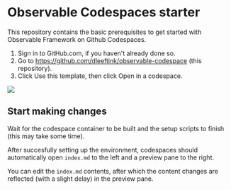 # Observable Codespaces starter

This repository contains the basic prerequisites to get started with Observable Framework on Github Codespaces.

1. Sign in to GitHub.com, if you haven't already done so.
2. Go to https://github.com/dleeftink/observable-codespace (this repository).
3. Click Use this template, then click Open in a codespace.

![](https://docs.github.com/assets/cb-77734/mw-1440/images/help/repository/use-this-template-button.webp)

## Start making changes

Wait for the codespace container to be built and the setup scripts to finish (this may take some time). 

After succesfully setting up the environment, codespaces should
automatically open `index.md` to the left and a preview pane to the right.

You can edit the `index.md` contents, after which the content changes are reflected (with a slight delay) in the preview pane.